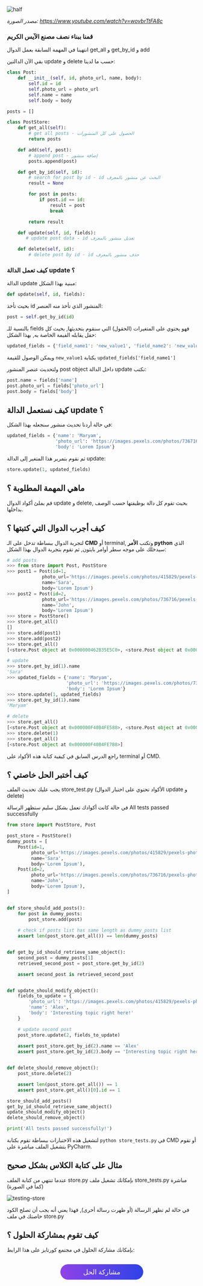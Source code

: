 ![half](./assets/half.jpg)

*مصدر الصورة: https://www.youtube.com/watch?v=wovbrTtFA8c*

### قمنا ببناء نصف مصنع الآيس الكريم

انتهينا في المهمة السابقة بعمل الدوال get_all و get_by_id و add

بقي الآن الدالتين update و delete حسب ما لدينا:

```python
class Post:
    def __init__(self, id, photo_url, name, body):
        self.id = id
        self.photo_url = photo_url
        self.name = name
        self.body = body

posts = []

class PostStore:
    def get_all(self):
        # get all posts - الحصول على كل المنشورات
        return posts

    def add(self, post):
        # append post - إضافة منشور
        posts.append(post)

    def get_by_id(self, id):
        # search for post by id - id البحث عن منشور بالمعرف
        result = None

        for post in posts:
            if post.id == id:
                result = post
                break

        return result

    def update(self, id, fields):
       # update post data - id تعديل منشور بالمعرف

    def delete(self, id):
        # delete post by id - id حذف منشور بالمعرف
```

### كيف تعمل الدالة update ؟

الدالة update مبنية بهذا الشكل:

```python
def update(self, id, fields):
```

بحيث تأخذ id المنشور الذي تأخذ منه العنصر:

```python
post = self.get_by_id(id)
```

بالنسبة للـ fields فهو يحتوي على المتغيرات (الحقول) التي سنقوم بتحديثها, بحيث كل حقل يقابله القيمة الخاصة به, بهذا الشكل:

```python
updated_fields = {'field_name1': 'new_value1', 'field_name2': 'new_value2'}
```

ويمكن الوصول للقيمة `new_value1` بكتابة `updated_fields['field_name1']`

ولتحديث عنصر المنشور post object داخل الدالة update نكتب:

```python
post.name = fields['name']
post.photo_url = fields['photo_url']
post.body = fields['body']
```

## كيف نستعمل الدالة update ؟

في حالة أردنا تحديث منشور سنجعله بهذا الشكل:

```python
updated_fields = {'name': 'Maryam',
                  'photo_url': 'https://images.pexels.com/photos/736716/pexels-photo-736716.jpeg?auto=compress&cs=tinysrgb&dpr=1&h=100&w=100',
                  'body': 'Lorem Ipsum'}
```

ثم نقوم بتمرير هذا المتغير إلى الدالة update:

```python
store.update(1, updated_fields)
```

## ماهي المهمة المطلوبة ؟

قم بملئ أكواد الدوال update و delete, بحيث تقوم كل دالة بوظيفتها حسب الوصف بداخلها.

## كيف أجرب الدوال التي كتبتها ؟

لتجربة الدوال ببساطة تدخل على الـ **CMD** أو terminal, وتكتب **الأمر python** الذي سيدخلك على موجه سطر أوامر بايثون, ثم تقوم بتجربة الدوال بهذا الشكل:

```python
# add posts
>>> from store import Post, PostStore
>>> post1 = Post(id=1,
             photo_url='https://images.pexels.com/photos/415829/pexels-photo-415829.jpeg?auto=compress&cs=tinysrgb&dpr=2&h=50&w=50',
             name='Sara',
             body='Lorem Ipsum')
>>> post2 = Post(id=2,
             photo_url='https://images.pexels.com/photos/736716/pexels-photo-736716.jpeg?auto=compress&cs=tinysrgb&dpr=1&h=100&w=100',
             name='John',
             body='Lorem Ipsum')
>>> store = PostStore()
>>> store.get_all()
[]
>>> store.add(post1)
>>> store.add(post2)
>>> store.get_all()
[<store.Post object at 0x000000462B35E5C0>, <store.Post object at 0x000000462B35E6A0>]

# update
>>> store.get_by_id(1).name
'Sara'
>>> updated_fields = {'name': 'Maryam',
                      'photo_url': 'https://images.pexels.com/photos/736716/pexels-photo-736716.jpeg?auto=compress&cs=tinysrgb&dpr=1&h=100&w=100',
                      'body': 'Lorem Ipsum'}
>>> store.update(1, updated_fields)
>>> store.get_by_id(1).name
'Maryam'

# delete
>>> store.get_all()
[<store.Post object at 0x000000F40B4FE588>, <store.Post object at 0x000000F40B4FE7B8>]
>>> store.delete(1)
>>> store.get_all()
[<store.Post object at 0x000000F40B4FE7B8>]
```

راجع الدرس السابق في كيفية كتابة هذه الأكواد على terminal أو CMD.

## كيف أختبر الحل خاصتي ؟

يجب عليك تحديث الملف store_test.py (الأكواد تحتوي على اختبار الدوال update و delete)

في حالة كانت أكوادك تعمل بشكل سليم ستظهر الرسالة All tests passed successfully

```python
from store import PostStore, Post

post_store = PostStore()
dummy_posts = [
    Post(id=1,
         photo_url='https://images.pexels.com/photos/415829/pexels-photo-415829.jpeg?auto=compress&cs=tinysrgb&dpr=2&h=50&w=50', 
         name='Sara', 
         body='Lorem Ipsum'),
    Post(id=2,
         photo_url='https://images.pexels.com/photos/736716/pexels-photo-736716.jpeg?auto=compress&cs=tinysrgb&dpr=1&h=100&w=100', 
         name='John', 
         body='Lorem Ipsum'),
]


def store_should_add_posts():
    for post in dummy_posts:
        post_store.add(post)
    
    # check if posts list has same length as dummy_posts list
    assert len(post_store.get_all()) == len(dummy_posts)


def get_by_id_should_retrieve_same_object():
    second_post = dummy_posts[1]
    retrieved_second_post = post_store.get_by_id(2)

    assert second_post is retrieved_second_post


def update_should_modify_object():
    fields_to_update = {
        'photo_url': 'https://images.pexels.com/photos/415829/pexels-photo-415829.jpeg?auto=compress&cs=tinysrgb&dpr=2&h=750&w=1260',
        'name': 'Alex', 
        'body': 'Interesting topic right here!'
    }

    # update second post
    post_store.update(2, fields_to_update)
    
    assert post_store.get_by_id(2).name == 'Alex'
    assert post_store.get_by_id(2).body == 'Interesting topic right here!'


def delete_should_remove_object():
    post_store.delete(2)

    assert len(post_store.get_all()) == 1
    assert post_store.get_all()[0].id == 1

store_should_add_posts()
get_by_id_should_retrieve_same_object()
update_should_modify_object()
delete_should_remove_object()

print('All tests passed successfully!')
```

لتشغيل هذه الاختبارات ببساطة تقوم بكتابة `python store_tests.py` في CMD أو تقوم بتشغيل الملف مباشرة على PyCharm.

## مثال على كتابة الكلاس بشكل صحيح

عندما تنتهي من كتابة الملف store.py بإمكانك تشغيل ملف store_tests.py مباشرة (كما في الصورة)

![testing-store](./assets/testing-store.gif)

في حالة لم تظهر الرسالة (أو ظهرت رسالة أخرى), فهذا يعني أنه يجب أن تصلح الكود خاصتك في ملف store.py

## كيف تقوم بمشاركة الحلول ؟

بإمكانك مشاركة الحلول في مجتمع كورتابز على هذا الرابط:

<a href="https://forums.coretabs.net/t/مشاركة-حلول-انهاء-مستودع-للمنشورات-post-store/1369" style="display: block; width: 200px; background-color: #5355e8; background-image:linear-gradient(to left, #2d43e7, #9042e8); color:#fff; padding: 10px; margin: 30px auto; border-radius:100px; text-decoration: none; font-size: 18px; text-align: center;">مشاركة الحل</a>
